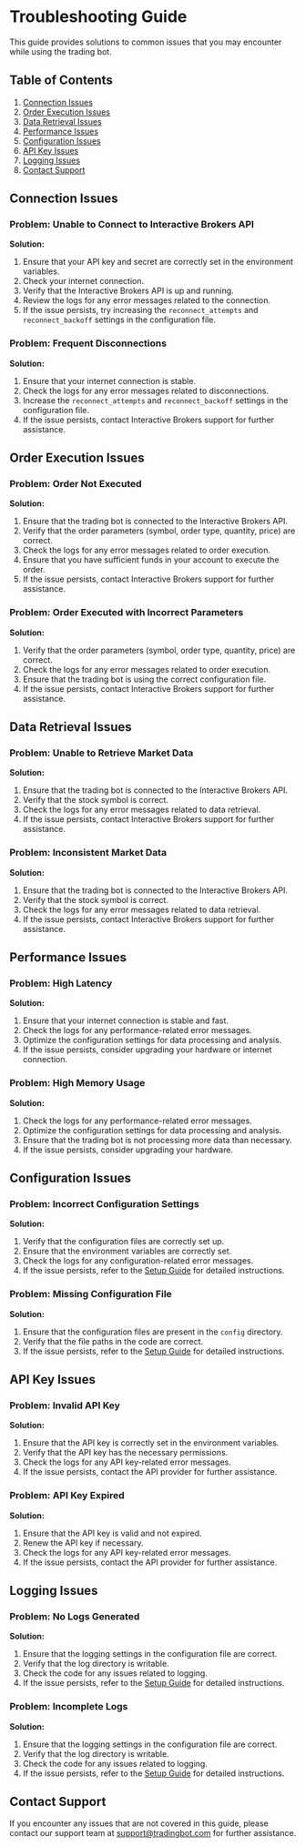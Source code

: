 # Troubleshooting Guide

This guide provides solutions to common issues that you may encounter while using the trading bot.

## Table of Contents
1. [Connection Issues](#connection-issues)
2. [Order Execution Issues](#order-execution-issues)
3. [Data Retrieval Issues](#data-retrieval-issues)
4. [Performance Issues](#performance-issues)
5. [Configuration Issues](#configuration-issues)
6. [API Key Issues](#api-key-issues)
7. [Logging Issues](#logging-issues)
8. [Contact Support](#contact-support)

## Connection Issues

### Problem: Unable to Connect to Interactive Brokers API
**Solution:**
1. Ensure that your API key and secret are correctly set in the environment variables.
2. Check your internet connection.
3. Verify that the Interactive Brokers API is up and running.
4. Review the logs for any error messages related to the connection.
5. If the issue persists, try increasing the `reconnect_attempts` and `reconnect_backoff` settings in the configuration file.

### Problem: Frequent Disconnections
**Solution:**
1. Ensure that your internet connection is stable.
2. Check the logs for any error messages related to disconnections.
3. Increase the `reconnect_attempts` and `reconnect_backoff` settings in the configuration file.
4. If the issue persists, contact Interactive Brokers support for further assistance.

## Order Execution Issues

### Problem: Order Not Executed
**Solution:**
1. Ensure that the trading bot is connected to the Interactive Brokers API.
2. Verify that the order parameters (symbol, order type, quantity, price) are correct.
3. Check the logs for any error messages related to order execution.
4. Ensure that you have sufficient funds in your account to execute the order.
5. If the issue persists, contact Interactive Brokers support for further assistance.

### Problem: Order Executed with Incorrect Parameters
**Solution:**
1. Verify that the order parameters (symbol, order type, quantity, price) are correct.
2. Check the logs for any error messages related to order execution.
3. Ensure that the trading bot is using the correct configuration file.
4. If the issue persists, contact Interactive Brokers support for further assistance.

## Data Retrieval Issues

### Problem: Unable to Retrieve Market Data
**Solution:**
1. Ensure that the trading bot is connected to the Interactive Brokers API.
2. Verify that the stock symbol is correct.
3. Check the logs for any error messages related to data retrieval.
4. If the issue persists, contact Interactive Brokers support for further assistance.

### Problem: Inconsistent Market Data
**Solution:**
1. Ensure that the trading bot is connected to the Interactive Brokers API.
2. Verify that the stock symbol is correct.
3. Check the logs for any error messages related to data retrieval.
4. If the issue persists, contact Interactive Brokers support for further assistance.

## Performance Issues

### Problem: High Latency
**Solution:**
1. Ensure that your internet connection is stable and fast.
2. Check the logs for any performance-related error messages.
3. Optimize the configuration settings for data processing and analysis.
4. If the issue persists, consider upgrading your hardware or internet connection.

### Problem: High Memory Usage
**Solution:**
1. Check the logs for any performance-related error messages.
2. Optimize the configuration settings for data processing and analysis.
3. Ensure that the trading bot is not processing more data than necessary.
4. If the issue persists, consider upgrading your hardware.

## Configuration Issues

### Problem: Incorrect Configuration Settings
**Solution:**
1. Verify that the configuration files are correctly set up.
2. Ensure that the environment variables are correctly set.
3. Check the logs for any configuration-related error messages.
4. If the issue persists, refer to the [Setup Guide](setup_guide.md) for detailed instructions.

### Problem: Missing Configuration File
**Solution:**
1. Ensure that the configuration files are present in the `config` directory.
2. Verify that the file paths in the code are correct.
3. If the issue persists, refer to the [Setup Guide](setup_guide.md) for detailed instructions.

## API Key Issues

### Problem: Invalid API Key
**Solution:**
1. Ensure that the API key is correctly set in the environment variables.
2. Verify that the API key has the necessary permissions.
3. Check the logs for any API key-related error messages.
4. If the issue persists, contact the API provider for further assistance.

### Problem: API Key Expired
**Solution:**
1. Ensure that the API key is valid and not expired.
2. Renew the API key if necessary.
3. Check the logs for any API key-related error messages.
4. If the issue persists, contact the API provider for further assistance.

## Logging Issues

### Problem: No Logs Generated
**Solution:**
1. Ensure that the logging settings in the configuration file are correct.
2. Verify that the log directory is writable.
3. Check the code for any issues related to logging.
4. If the issue persists, refer to the [Setup Guide](setup_guide.md) for detailed instructions.

### Problem: Incomplete Logs
**Solution:**
1. Ensure that the logging settings in the configuration file are correct.
2. Verify that the log directory is writable.
3. Check the code for any issues related to logging.
4. If the issue persists, refer to the [Setup Guide](setup_guide.md) for detailed instructions.

## Contact Support

If you encounter any issues that are not covered in this guide, please contact our support team at support@tradingbot.com for further assistance.
